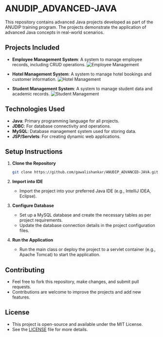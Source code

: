 # ANUDIP_ADVANCED-JAVA

This repository contains advanced Java projects developed as part of the ANUDIP training program. The projects demonstrate the application of advanced Java concepts in real-world scenarios.

## Projects Included

* **Employee Management System**: A system to manage employee records, including CRUD operations.
  ![Employee Management](images/employee_management.png)

* **Hotel Management System**: A system to manage hotel bookings and customer information.
  ![Hotel Management](images/hotel_management.png)

* **Student Management System**: A system to manage student data and academic records.
  ![Student Management](images/student_management.png)

## Technologies Used

* **Java**: Primary programming language for all projects.
* **JDBC**: For database connectivity and operations.
* **MySQL**: Database management system used for storing data.
* **JSP/Servlets**: For creating dynamic web applications.

## Setup Instructions

1. **Clone the Repository**

   ```bash
   git clone https://github.com/gawalishankar/ANUDIP_ADVANCED-JAVA.git
   ```

2. **Import into IDE**

   * Import the project into your preferred Java IDE (e.g., IntelliJ IDEA, Eclipse).

3. **Configure Database**

   * Set up a MySQL database and create the necessary tables as per project requirements.
   * Update the database connection details in the project configuration files.

4. **Run the Application**

   * Run the main class or deploy the project to a servlet container (e.g., Apache Tomcat) to start the application.

## Contributing

* Feel free to fork this repository, make changes, and submit pull requests.
* Contributions are welcome to improve the projects and add new features.

## License

* This project is open-source and available under the MIT License.
* See the [LICENSE](LICENSE) file for more details.
